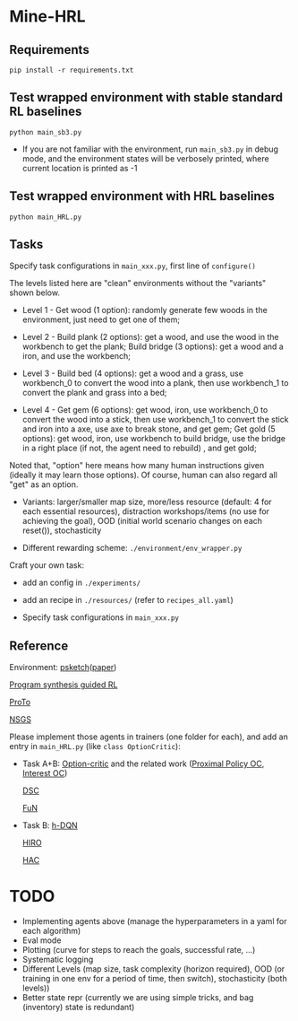 # Mine-HRL

## Requirements
`pip install -r requirements.txt`

## Test wrapped environment with stable standard RL baselines
`python main_sb3.py`

- If you are not familiar with the environment, run `main_sb3.py` in debug mode, and the environment states will be verbosely printed, where current location is printed as -1

## Test wrapped environment with HRL baselines
`python main_HRL.py`

## Tasks
Specify task configurations in `main_xxx.py`, first line of `configure()`

The levels listed here are "clean" environments without the "variants" shown below.

- Level 1 - Get wood (1 option): randomly generate few woods in the environment, just need to get one of them;

- Level 2 - Build plank (2 options): get a wood, and use the wood in the workbench to get the plank; Build bridge (3 options): get a wood and a iron, and use the workbench; 

- Level 3 - Build bed (4 options): get a wood and a grass, use workbench_0 to convert the wood into a plank, then use workbench_1 to convert the plank and grass into a bed; 

- Level 4 - Get gem (6 options): get wood, iron, use workbench_0 to convert the wood into a stick, then use workbench_1 to convert the stick and iron into a axe, use axe to break stone, and get gem; Get gold (5 options): get wood, iron, use workbench to build bridge, use the bridge in a right place (if not, the agent need to rebuild) , and get gold;

Noted that, "option" here means how many human instructions given (ideally it may learn those options). Of course, human can also regard all "get" as an option.

- Variants: larger/smaller map size, more/less resource (default: 4 for each essential resources), distraction workshops/items (no use for achieving the goal), OOD (initial world scenario changes on each reset()), stochasticity

- Different rewarding scheme: `./environment/env_wrapper.py`



Craft your own task:
- add an config in `./experiments/`

- add an recipe in `./resources/` (refer to `recipes_all.yaml`)

- Specify task configurations in `main_xxx.py`

## Reference
Environment:
[psketch](https://github.com/jacobandreas/psketch)([paper](https://arxiv.org/pdf/1611.01796.pdf))

[Program synthesis guided RL](https://github.com/yycdavid/program-synthesis-guided-RL)

[ProTo](https://github.com/sjtuytc/Neurips21-ProTo-Program-guided-Transformers-for-Program-guided-Tasks)

[NSGS](https://github.com/srsohn/subtask-graph-execution)

Please implement those agents in trainers (one folder for each), and add an entry in `main_HRL.py` (like `class OptionCritic`):
- Task A+B:
    [Option-critic](https://github.com/lweitkamp/option-critic-pytorch) and the related work ([Proximal Policy OC](https://github.com/mklissa/PPOC), [Interest OC](https://github.com/kkhetarpal/ioc))

    [DSC](https://github.com/deep-skill-chaining/deep-skill-chaining)

    [FuN](https://github.com/lweitkamp/feudalnets-pytorch)

- Task B:
    [h-DQN](https://github.com/skumar9876/Hierarchical-DQN)

    [HIRO](https://github.com/watakandai/hiro_pytorch)

    [HAC](https://github.com/andrew-j-levy/Hierarchical-Actor-Critc-HAC-)


# TODO
- Implementing agents above (manage the hyperparameters in a yaml for each algorithm)
- Eval mode
- Plotting (curve for steps to reach the goals, successful rate, ...)
- Systematic logging
- Different Levels (map size, task complexity (horizon required), OOD (or training in one env for a period of time, then switch), stochasticity (both levels))
- Better state repr (currently we are using simple tricks, and bag (inventory) state is redundant)
